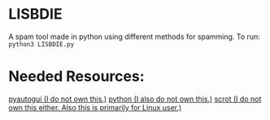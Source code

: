 # LISBDIE
A spam tool made in python using different methods for spamming.
To run: `python3 LISBDIE.py`

# Needed Resources:
[pyautogui (I do not own this.)](https://pyautogui.readthedocs.io/en/latest/quickstart.html)
[python (I also do not own this.)](https://www.python.org/)
[scrot (I do not own this either. Also this is primarily for Linux user.)](https://en.wikipedia.org/wiki/Scrot)
